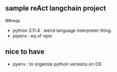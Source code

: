 ## sample reAct langchain project


##reqs
- python 3.11.4 : weird language interpreter thing.
- pipenv : eq of npm

## nice to have 

- pyenv : to organize python versions on OS
